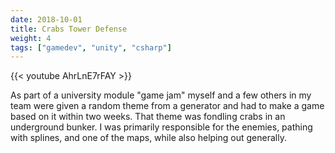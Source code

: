 ```yaml
---
date: 2018-10-01
title: Crabs Tower Defense
weight: 4
tags: ["gamedev", "unity", "csharp"]
---
```


{{< youtube AhrLnE7rFAY >}}

As part of a university module "game jam" myself and a few others in my team were given a random theme from a generator and had to make a game based on it within two weeks. That theme was fondling crabs in an underground bunker. I was primarily responsible for the enemies, pathing with splines, and one of the maps, while also helping out generally.
